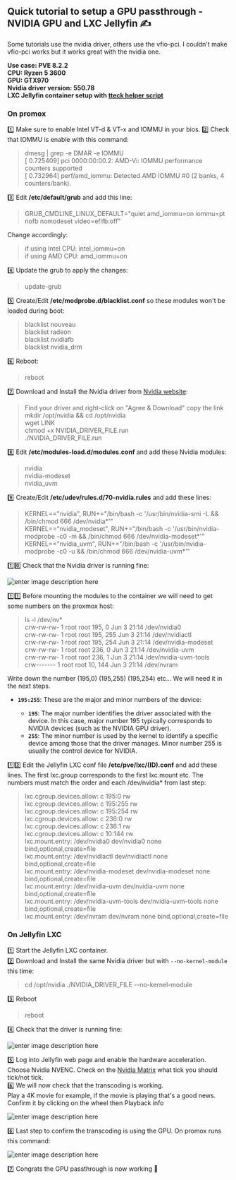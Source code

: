 
## Quick tutorial to setup a GPU passthrough - NVIDIA GPU and LXC Jellyfin ✍️

Some tutorials use the nvidia driver, others use the vfio-pci. I couldn't make vfio-pci works but it works great with the nvidia one.

**Use case: 
PVE 8.2.2  
CPU: Ryzen 5 3600  
GPU: GTX970  
Nvidia driver version: 550.78  
LXC Jellyfin container setup with [tteck helper script](https://helper-scripts.com/scripts)**  

### On promox

:one: Make sure to enable Intel VT-d & VT-x and IOMMU in your bios.
:two: Check that IOMMU is enable with this command:
> dmesg | grep -e DMAR -e IOMMU  
> [    0.725409] pci 0000:00:00.2: AMD-Vi: IOMMU performance counters supported  
[    0.732964] perf/amd_iommu: Detected AMD IOMMU #0 (2 banks, 4 counters/bank).

:three: Edit **/etc/default/grub** and add this line:

>  GRUB_CMDLINE_LINUX_DEFAULT="quiet amd_iommu=on iommu=pt nofb nomodeset video=efifb:off"  

Change accordingly:  
>if using Intel CPU: intel_iommu=on  
>if using AMD CPU: amd_iommu=on  

:four: Update the grub to apply the changes:  
> update-grub

:five: Create/Edit **/etc/modprobe.d/blacklist.conf** so these modules won't be loaded during boot:
> blacklist nouveau  
blacklist radeon  
blacklist nvidiafb  
blacklist nvidia_drm

:six: Reboot:  
> reboot

:seven: Download and Install the Nvidia driver from [Nvidia website](https://www.nvidia.com/Download/index.aspx):
> Find your driver and right-click on "Agree & Download" copy the link  
> mkdir /opt/nvidia && cd /opt/nvidia  
> wget LINK  
> chmod +x NVIDIA_DRIVER_FILE.run  
> ./NVIDIA_DRIVER_FILE.run

:eight: Edit **/etc/modules-load.d/modules.conf** and add these Nvidia modules:
> nvidia  
> nvidia-modeset  
> nvidia_uvm  

:nine: Create/Edit **/etc/udev/rules.d/70-nvidia.rules** and add these lines:  
> KERNEL=="nvidia", RUN+="/bin/bash -c '/usr/bin/nvidia-smi -L && /bin/chmod 666 /dev/nvidia*'"  
> KERNEL=="nvidia_modeset", RUN+="/bin/bash -c '/usr/bin/nvidia-modprobe -c0 -m && /bin/chmod 666 /dev/nvidia-modeset*'"  
> KERNEL=="nvidia_uvm", RUN+="/bin/bash -c '/usr/bin/nvidia-modprobe -c0 -u && /bin/chmod 666 /dev/nvidia-uvm*'"  

:one::zero: Check that the Nvidia driver is running fine:  

![enter image description here](https://i.imgur.com/2RJSwCl.png)

:one::one:  Before mounting the modules to the container we will need to get some numbers on the proxmox host:
> ls -l /dev/nv*  
crw-rw-rw- 1 root root 195,   0 Jun  3 21:14 /dev/nvidia0  
crw-rw-rw- 1 root root 195, 255 Jun  3 21:14 /dev/nvidiactl  
crw-rw-rw- 1 root root 195, 254 Jun  3 21:14 /dev/nvidia-modeset  
crw-rw-rw- 1 root root 236,   0 Jun  3 21:14 /dev/nvidia-uvm  
crw-rw-rw- 1 root root 236,   1 Jun  3 21:14 /dev/nvidia-uvm-tools  
crw------- 1 root root  10, 144 Jun  3 21:14 /dev/nvram  

Write down the number (195,0) (195,255) (195,254) etc... We will need it in the next steps.
-   **`195:255`**: These are the major and minor numbers of the device:
    
    -   **`195`**: The major number identifies the driver associated with the device. In this case, major number 195 typically corresponds to NVIDIA devices (such as the NVIDIA GPU driver).
    -  **`255`**: The minor number is used by the kernel to identify a specific device among those that the driver manages. Minor number 255 is usually the control device for NVIDIA.


:one::two: Edit the Jellyfin LXC conf file **/etc/pve/lxc/(ID).conf** and add these lines. The first lxc.group corresponds to the first lxc.mount etc. 
The numbers must match the order and each /dev/nvidia* from last step:
> lxc.cgroup.devices.allow: c 195:0 rw  
lxc.cgroup.devices.allow: c 195:255 rw  
lxc.cgroup.devices.allow: c 195:254 rw  
lxc.cgroup.devices.allow: c 236:0 rw  
lxc.cgroup.devices.allow: c 236:1 rw  
lxc.cgroup.devices.allow: c 10:144 rw  
lxc.mount.entry: /dev/nvidia0 dev/nvidia0 none bind,optional,create=file  
lxc.mount.entry: /dev/nvidiactl dev/nvidiactl none bind,optional,create=file  
lxc.mount.entry: /dev/nvidia-modeset dev/nvidia-modeset none bind,optional,create=file  
lxc.mount.entry: /dev/nvidia-uvm dev/nvidia-uvm none bind,optional,create=file  
lxc.mount.entry: /dev/nvidia-uvm-tools dev/nvidia-uvm-tools none bind,optional,create=file  
lxc.mount.entry: /dev/nvram dev/nvram none bind,optional,create=file  

### On Jellyfin LXC

:one: Start the Jellyfin LXC container.  
:two: Download and Install the same Nvidia driver but with ``--no-kernel-module`` this time:
> cd /opt/nvidia
> ./NVIDIA_DRIVER_FILE --no-kernel-module

:three: Reboot
> reboot
> 
:four: Check that the driver is running fine:  

![enter image description here](https://i.imgur.com/okgh4zS.png)

:five: Log into Jellyfin web page and enable the hardware acceleration.
Choose Nvidia NVENC.
Check on the [Nvidia Matrix](https://developer.nvidia.com/video-encode-and-decode-gpu-support-matrix-new) what tick you should tick/not tick.  
:six: We will now check that the transcoding is working.  
Play a 4K movie for example, if the movie is playing that's a good news.  
Confirm it by clicking on the wheel then Playback info  

![enter image description here](https://i.imgur.com/UkS617U.jpeg)

:six: Last step to confirm the transcoding is using the GPU. On promox runs this command:  

![enter image description here](https://i.imgur.com/I6XWs4Q.png)  

:seven: Congrats the GPU passthrough is now working 💪
